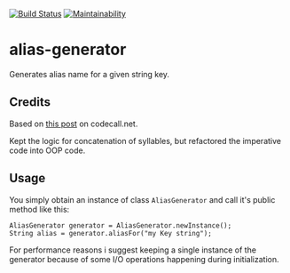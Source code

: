 [![Build Status](https://travis-ci.org/FinalGuy/alias-generator.svg?branch=master)](https://travis-ci.org/FinalGuy/alias-generator)
[![Maintainability](https://api.codeclimate.com/v1/badges/1384afb8356ab0a9d69d/maintainability)](https://codeclimate.com/github/FinalGuy/alias-generator/maintainability)

# alias-generator

Generates alias name for a given string key.


## Credits
Based on [this post](http://forum.codecall.net/topic/49665-java-random-name-generator/) on codecall.net. 

Kept the logic for concatenation of syllables, but refactored the imperative code into OOP code.

## Usage
You simply obtain an instance of class `AliasGenerator` and call it's public method like this: 

```
AliasGenerator generator = AliasGenerator.newInstance();
String alias = generator.aliasFor("my Key string");

```

For performance reasons i suggest keeping a single instance of the generator because of some I/O operations happening
during initialization.
 
 
